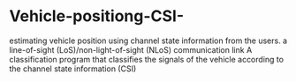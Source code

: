 # Vehicle-positiong-CSI-
estimating vehicle position using channel state information from the users. a line-of-sight (LoS)/non-light-of-sight (NLoS) communication link A classification program that classifies the signals of the vehicle according to the channel state information (CSI)
